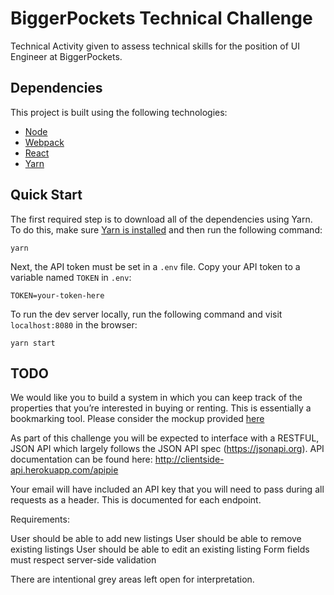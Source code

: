 # BiggerPockets Technical Challenge
Technical Activity given to assess technical skills for the position of UI Engineer at BiggerPockets.

## Dependencies
This project is built using the following technologies:
* [Node](https://nodejs.org/en/)
* [Webpack](https://webpack.js.org)
* [React](https://facebook.github.io/react/)
* [Yarn](https://yarnpkg.com/en/)

## Quick Start
The first required step is to download all of the dependencies using Yarn. To do this, make sure [Yarn is installed](https://yarnpkg.com/en/docs/install) and then run the following command:
```
yarn
```
Next, the API token must be set in a `.env` file. Copy your API token to a variable named `TOKEN` in `.env`:
```
TOKEN=your-token-here
```
To run the dev server locally, run the following command and visit `localhost:8080` in the browser:
```
yarn start
```

## TODO
We would like you to build a system in which you can keep track of the properties that you’re interested in buying or renting. 
This is essentially a bookmarking tool. Please consider the mockup provided [here](https://bp-assessment.s3.amazonaws.com/ui-engineer-design-mockup.png)

As part of this challenge you will be expected to interface with a RESTFUL, JSON API which largely follows the JSON API spec (https://jsonapi.org).
API documentation can be found here: http://clientside-api.herokuapp.com/apipie

Your email will have included an API key that you will need to pass during all requests as a header. 
This is documented for each endpoint.

Requirements:

User should be able to add new listings
User should be able to remove existing listings
User should be able to edit an existing listing
Form fields must respect server-side validation

There are intentional grey areas left open for interpretation.
